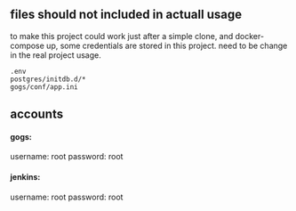## files should not included in actuall usage

to make this project could work just after a simple clone, and docker-compose up, some credentials are stored in this project. need to be change in the real project usage.

```
.env
postgres/initdb.d/*
gogs/conf/app.ini
```

## accounts

#### gogs:
username: root
password: root

#### jenkins:
username: root
password: root

